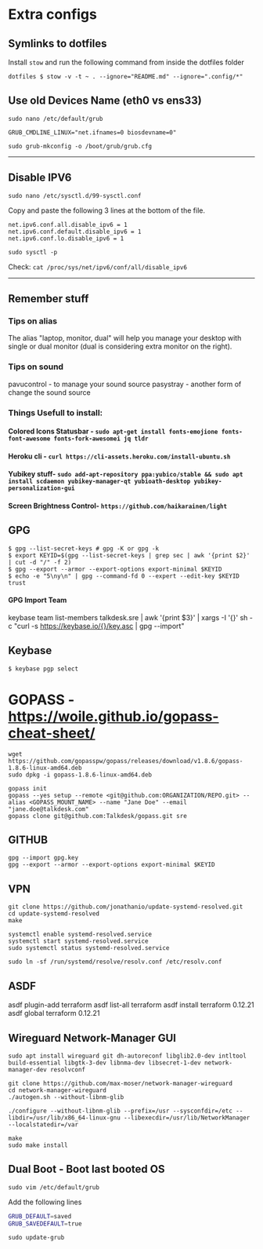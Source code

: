 # Extra configs

## Symlinks to dotfiles
Install `stow` and run the following command from inside the dotfiles folder

`dotfiles $ stow -v -t ~ . --ignore="README.md" --ignore=".config/*"`

## Use old Devices Name (eth0 vs ens33)

`sudo nano /etc/default/grub`

`GRUB_CMDLINE_LINUX="net.ifnames=0 biosdevname=0"`

`sudo grub-mkconfig -o /boot/grub/grub.cfg`

---
## Disable IPV6

`sudo nano /etc/sysctl.d/99-sysctl.conf`  

Copy and paste the following 3 lines at the bottom of the file.

```
net.ipv6.conf.all.disable_ipv6 = 1
net.ipv6.conf.default.disable_ipv6 = 1
net.ipv6.conf.lo.disable_ipv6 = 1
```

`sudo sysctl -p`

Check:  `cat /proc/sys/net/ipv6/conf/all/disable_ipv6`

---
## Remember stuff
### Tips on alias
The alias "laptop, monitor, dual" will help you manage your desktop with single or dual monitor (dual is considering extra monitor on the right).

### Tips on sound
pavucontrol - to manage your sound source
pasystray - another form of change the sound source

### Things Usefull to install:
#### Colored Icons Statusbar - `sudo apt-get install fonts-emojione fonts-font-awesome fonts-fork-awesomei jq tldr`
#### Heroku cli - `curl https://cli-assets.heroku.com/install-ubuntu.sh`
#### Yubikey stuff- `sudo add-apt-repository ppa:yubico/stable && sudo apt install scdaemon yubikey-manager-qt yubioath-desktop yubikey-personalization-gui`
#### Screen Brightness Control- `https://github.com/haikarainen/light`

## GPG
```
$ gpg --list-secret-keys # gpg -K or gpg -k
$ export KEYID=$(gpg --list-secret-keys | grep sec | awk '{print $2}' | cut -d "/" -f 2)
$ gpg --export --armor --export-options export-minimal $KEYID
$ echo -e "5\ny\n" | gpg --command-fd 0 --expert --edit-key $KEYID trust
```
#### GPG Import Team
keybase team list-members talkdesk.sre | awk '{print $3}' | xargs -I '{}' sh -c "curl -s https://keybase.io/{}/key.asc | gpg --import"


## Keybase
`$ keybase pgp select`


# GOPASS - https://woile.github.io/gopass-cheat-sheet/
```
wget https://github.com/gopasspw/gopass/releases/download/v1.8.6/gopass-1.8.6-linux-amd64.deb
sudo dpkg -i gopass-1.8.6-linux-amd64.deb
```

```
gopass init
gopass --yes setup --remote <git@github.com:ORGANIZATION/REPO.git> --alias <GOPASS_MOUNT_NAME> --name "Jane Doe" --email "jane.doe@talkdesk.com"
gopass clone git@github.com:Talkdesk/gopass.git sre
```

## GITHUB
```
gpg --import gpg.key
gpg --export --armor --export-options export-minimal $KEYID
```

## VPN
```
git clone https://github.com/jonathanio/update-systemd-resolved.git
cd update-systemd-resolved
make
 
systemctl enable systemd-resolved.service
systemctl start systemd-resolved.service
sudo systemctl status systemd-resolved.service
```

`sudo ln -sf /run/systemd/resolve/resolv.conf /etc/resolv.conf`

## ASDF

asdf plugin-add terraform
asdf list-all terraform
asdf install terraform 0.12.21
asdf global terraform 0.12.21


## Wireguard Network-Manager GUI

```
sudo apt install wireguard git dh-autoreconf libglib2.0-dev intltool build-essential libgtk-3-dev libnma-dev libsecret-1-dev network-manager-dev resolvconf

```

```
git clone https://github.com/max-moser/network-manager-wireguard
cd network-manager-wireguard
./autogen.sh --without-libnm-glib

./configure --without-libnm-glib --prefix=/usr --sysconfdir=/etc --libdir=/usr/lib/x86_64-linux-gnu --libexecdir=/usr/lib/NetworkManager --localstatedir=/var

make   
sudo make install
```

## Dual Boot - Boot last booted OS

`sudo vim /etc/default/grub`

Add the following lines
```bash
GRUB_DEFAULT=saved
GRUB_SAVEDEFAULT=true
```

`sudo update-grub`
